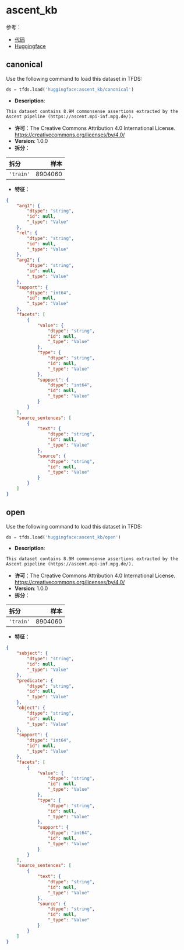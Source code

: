 # ascent_kb

参考：

- [代码](https://github.com/huggingface/datasets/blob/master/datasets/ascent_kb)
- [Huggingface](https://huggingface.co/datasets/ascent_kb)

## canonical

Use the following command to load this dataset in TFDS:

```python
ds = tfds.load('huggingface:ascent_kb/canonical')
```

- **Description**:

```
This dataset contains 8.9M commonsense assertions extracted by the Ascent pipeline (https://ascent.mpi-inf.mpg.de/).
```

- **许可**：The Creative Commons Attribution 4.0 International License. https://creativecommons.org/licenses/by/4.0/
- **Version**: 1.0.0
- **拆分**：

拆分 | 样本
:-- | --:
`'train'` | 8904060

- **特征**：

```json
{
    "arg1": {
        "dtype": "string",
        "id": null,
        "_type": "Value"
    },
    "rel": {
        "dtype": "string",
        "id": null,
        "_type": "Value"
    },
    "arg2": {
        "dtype": "string",
        "id": null,
        "_type": "Value"
    },
    "support": {
        "dtype": "int64",
        "id": null,
        "_type": "Value"
    },
    "facets": [
        {
            "value": {
                "dtype": "string",
                "id": null,
                "_type": "Value"
            },
            "type": {
                "dtype": "string",
                "id": null,
                "_type": "Value"
            },
            "support": {
                "dtype": "int64",
                "id": null,
                "_type": "Value"
            }
        }
    ],
    "source_sentences": [
        {
            "text": {
                "dtype": "string",
                "id": null,
                "_type": "Value"
            },
            "source": {
                "dtype": "string",
                "id": null,
                "_type": "Value"
            }
        }
    ]
}
```

## open

Use the following command to load this dataset in TFDS:

```python
ds = tfds.load('huggingface:ascent_kb/open')
```

- **Description**:

```
This dataset contains 8.9M commonsense assertions extracted by the Ascent pipeline (https://ascent.mpi-inf.mpg.de/).
```

- **许可**：The Creative Commons Attribution 4.0 International License. https://creativecommons.org/licenses/by/4.0/
- **Version**: 1.0.0
- **拆分**：

拆分 | 样本
:-- | --:
`'train'` | 8904060

- **特征**：

```json
{
    "subject": {
        "dtype": "string",
        "id": null,
        "_type": "Value"
    },
    "predicate": {
        "dtype": "string",
        "id": null,
        "_type": "Value"
    },
    "object": {
        "dtype": "string",
        "id": null,
        "_type": "Value"
    },
    "support": {
        "dtype": "int64",
        "id": null,
        "_type": "Value"
    },
    "facets": [
        {
            "value": {
                "dtype": "string",
                "id": null,
                "_type": "Value"
            },
            "type": {
                "dtype": "string",
                "id": null,
                "_type": "Value"
            },
            "support": {
                "dtype": "int64",
                "id": null,
                "_type": "Value"
            }
        }
    ],
    "source_sentences": [
        {
            "text": {
                "dtype": "string",
                "id": null,
                "_type": "Value"
            },
            "source": {
                "dtype": "string",
                "id": null,
                "_type": "Value"
            }
        }
    ]
}
```
